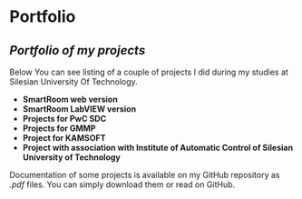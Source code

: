 Portfolio
========
## *Portfolio of my projects*

Below You can see listing of a couple of projects I did during my studies at Silesian University Of Technology.
* **SmartRoom web version**
* **SmartRoom LabVIEW version**
* **Projects for PwC SDC**
* **Projects for GMMP**
* **Project for KAMSOFT**
* **Project with association with Institute of Automatic Control of Silesian University of Technology**

Documentation of some projects is available on my GitHub repository as *.pdf* files. You can simply download them or read on GitHub. 
